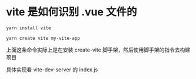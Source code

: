 # vite 是如何识别 .vue 文件的

```shell
yarn install vite
```

```
yarn create vite my-vite-app
```

上面这条命令实际上是在安装 create-vite 脚手架，然后使用脚手架的指令去构建项目

具体实现看 vite-dev-server 的 index.js
